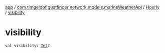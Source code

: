 [app](../../index.md) / [com.timgeldof.gustfinder.network.models.marineWeatherApi](../index.md) / [Hourly](index.md) / [visibility](./visibility.md)

# visibility

`val visibility: `[`Int`](https://kotlinlang.org/api/latest/jvm/stdlib/kotlin/-int/index.html)`?`